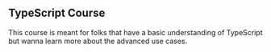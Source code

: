 ## TypeScript Course

This course is meant for folks that have a basic understanding of
TypeScript but wanna learn more about the advanced use cases.
